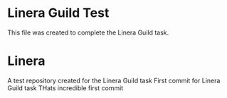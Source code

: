 
# Linera Guild Test  

This file was created to complete the Linera Guild task.  

# Linera
A test repository created for the Linera Guild task
First commit for Linera Guild task
THats incredible first commit 
